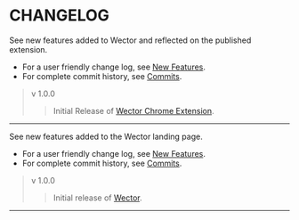 **CHANGELOG**
================

See new features added to Wector and reflected on the published extension.

- For a user friendly change log, see [New Features](src/mkdwn/CHANGE.md "Changelog for Users").
- For complete commit history, see [Commits](https://bitbucket.org/khaalidimaag/wector/commits/all "Commit History").

> v 1.0.0
>> Initial Release of [Wector Chrome Extension](https://chrome.google.com/webstore/detail/fnhndnmiikmadhdpfajepacocmeaikde "Add to Chrome").

* * *

See new features added to the Wector landing page.

- For a user friendly change log, see [New Features](src/mkdwn/CHANGE.md "Changelog for Users").
- For complete commit history, see [Commits](https://bitbucket.org/khaalidimaag/wector/commits/all "Commit History").

> v 1.0.0
>> Initial release of [Wector](http://wector.ml "Visit us!").

* * *
